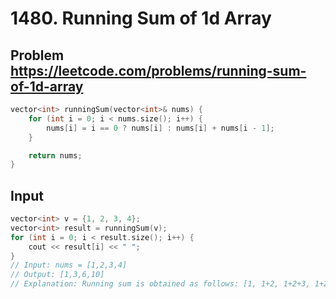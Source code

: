 # 1480. Running Sum of 1d Array

## Problem <https://leetcode.com/problems/running-sum-of-1d-array>

```cpp
vector<int> runningSum(vector<int>& nums) {
    for (int i = 0; i < nums.size(); i++) {
        nums[i] = i == 0 ? nums[i] : nums[i] + nums[i - 1];
    }

    return nums;
}
```

## Input

```cpp
vector<int> v = {1, 2, 3, 4};
vector<int> result = runningSum(v);
for (int i = 0; i < result.size(); i++) {
    cout << result[i] << " ";
}
// Input: nums = [1,2,3,4]
// Output: [1,3,6,10]
// Explanation: Running sum is obtained as follows: [1, 1+2, 1+2+3, 1+2+3+4].
```
